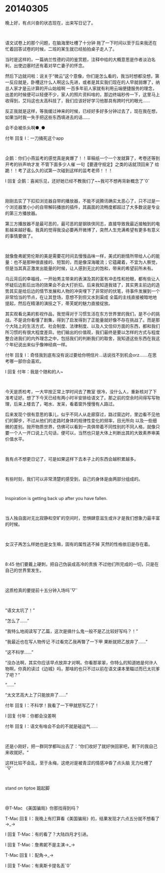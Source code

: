 # 20140305

晚上好，有点兴奋的状态现在，出来写日记了。

<br/>

语文试卷上的那个问题，在脑海里吐槽了十分钟 拖了一下时间以至于后来我还在忙着回答试卷的时候，二班的某生就已经拍拍桌子走人了。

当时是这样的，一篇纳兰性德的词的鉴赏题，注释中给的大概意思是作者淡泊名利，出使边塞时还有着对早亡妻子的怀念。

然后下边就问啦：说关于“微云”这个意像，你们是怎么看的，我当时想都没想，第一反应就是，卧槽这什么人啊这么先进，或者是其实我们现在的人早就弱爆了，纳总人家才是云计算的开山始祖啊 一百多年前人家就有利用云端便捷服务的理念，出差的时候便可以轻便不少，家人的照片资料啥的，那边终端秒传一下，这里马上收得到，艾玛这也太高科技了，我们应该好好学习他那具有跨时代的眼光……

反正我就是这样，等我缓过神来的时候，已经好多好多分钟过去了，现在我在想，如果当时我一失手把这些东西填进去的话……

会不会被杀头啊●ˍ●

付年 回复 I：一刀捅死这个app

<br/>

企鹅：你们小燕监考的感觉真是爽爆了！！草稿纸一个一个发就算了，考卷还等到开考的铃声响才发 不管下面多少人催 一句【要遵守规定】之类的话就顶回来了 给跪！！考了这么久的试第一次碰到这样的监考老师！！！

I 回复 企鹅：喜闻乐见，还好她已经不教我们了~~我可不想再背新概念了ˇ0ˇ

<br/>

刚刚去实了下扣扣浏览器自带的播放器，不能不说腾讯确实太恶心了，只不过是一个浏览器里小小的自带解码播放的插件，其画面的流畅度都超过了大多数说是专业的第三方播放器。

第三方播放器不是最可恶的，最可恶的是钢铁侠同志，直接导致我最近接触到的电影越来越好看。我真的觉得我没必要再开微博了，突然人生充满希望有更多有意义的事情要做了。

<br/>

就像詹弗妮劳伦斯的美是需要花时间去慢慢品味一样，美式的剧情所带给人心的能量：也不是那种很直接的、短暂的，而是像深海暖流；它蕴藏着，不宜为人察觉，但是当其真正激发出能量的时候，让人感到无比的饱和，带来的希望前所未有。

乌云背后的幸福线，一开始男主带来的表演及其的富有冲击性和抢眼，都有些让人怀疑后边影后出场的效果会不会大打折扣。后来我知道我错了，其实男主前边的造势其实是给后边的情节发展和人物的冲突埋下了非常好的伏笔，待事件发展到一个非常恰当的节点，在让其登场，意想不到但又水到渠成 全篇的主线直接被暗地地提起，然后在精湛的演技之下，蒂芙妮的魅力直接绽放。

其实观看北美的影视作品，我觉得对于习惯生活在东方世界里的我们，是不小的挑战。不是说你看懂了剧集，得到了启发得到了正能量就好像不存在挑战了。而是那个大陆上的生活方式、社会制度、法律制度、以及人文信仰方面的东西，都和我们所习惯的有很大程度差异。他们输出的价值观，我们最终是要以怎样的方式与程度整合进我们的内外理念之中，包括我们的判断我们的取舍，我知道这些东西在我这个年纪说出来似乎像神经病一样。

付年 回复 I：奇怪我到底有没有说过要给你明信片…话说找不到机会orz.......在思考哪一部你会喜欢。

I 回复 付年：我是个随和的人~

<br/>

今天是质检考，一大早按正常上学时间去了教室 很冷，没什么人，重新核对了下准考证好。想了下今天已经有两小时半安排给语文了。那之前的空余时间得写写物理，后来上楼去了，喝水、发呆，看着窗外慢慢有人路过。

后来发现个很有意思的事儿，似乎不同人从走廊穿过，路过窗边时，里边看不见他们的脚步，不过从他们的走路时身体的规律性变化的频率，目光所向 以及一些细微的差别。抛开物质世界，仿佛可以看到一具俱带着不同性别的不同人格，就像只要一个人一开口说上几句话，便可以，当然也只是大体上判断出其的大致素养审美价值水平。

<br/>

我有点不想更日记了，可是如果这样下去本子上的东西会越积累越多。

<br/>

有些时刻，我们可以非常清楚的感受到，自己的身体是由两部分组成的。

<br/>

Inspiration is getting back up after you have fallen.

<br/>

当人独自面对无比寂静和空旷的空间时，恐惧肆意滋生或许才是我们想象力最丰富的时候。

<br/>

女汉子再怎么样她也是女生嘛，固有的属性逃不掉 天然的性格依旧是存在着。

<br/>

8:45 他们要戴上硬刺，把自己伪装成高冷的贵族 不过他们所完成的一切，只是在自己的世界里发生。

<br/>

这质检真的要提前十五分钟入场吗ˇ▽ˇ

<br/>

“语文太坑了！”

“怎么了...…”

“我特么地阅读写了乙篇，这次是搞什么鬼一般不是乙比较好写吗？！”

“我最近也在写人物传记 不过看完乙我再暼了一下甲 果断就把乙放弃了...…”

“这不科学……”

“没办法啊，其实你应该早点放弃才对啊。你看那翠翠，你特么的知道她是何许人物啊，你真的读过《边城》吗，那啥的也只不过以前在语文课本里瞄过而已太坑爹了吧？”

“……”

“太文艺高大上了只能放弃了…...”

付年 回复 I：不科学！我看了一下甲就怒写乙了！

I 回复 付年：你都会没差啊

付年 回复 I：语文有啥会不会的不就是碰运气…...

<br/>

还是小刚好，把一群同学都叫出去了：“你们收好了就好快回家吧，剩下的我自己来收就好。“

这样比较不会乱，至于永梅，这绝对是被青涩的情感冲昏了点头脑 无力吐槽了ˇ▽ˇ

<br/>

stand on tiptoe 踮起脚

<br/>

@T-Mac 《美国骗局》你那找得到吗？

T-Mac 回复 I：我晚上有打算看《美国骗局》的，结果发现才六点五分就不想看了→_→

I 回复 T-Mac：有的看了？大陆四月才引进。

I 回复 T-Mac：詹弗妮不是主演→_→

T-Mac 回复 I：配角→_→

I 回复 T-Mac：有奥斯卡提名丢ˇ0ˇ